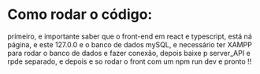 # Como rodar o código:

primeiro, e importante saber que o front-end em react e typescript, está ná página, e este 127.0.0 e o banco de dados mySQL, e necessário ter XAMPP para rodar o banco de dados e fazer conexão, depois baixe p server_API e rpde separado, e depois e so rodar o front com um npm run dev e pronto !!

